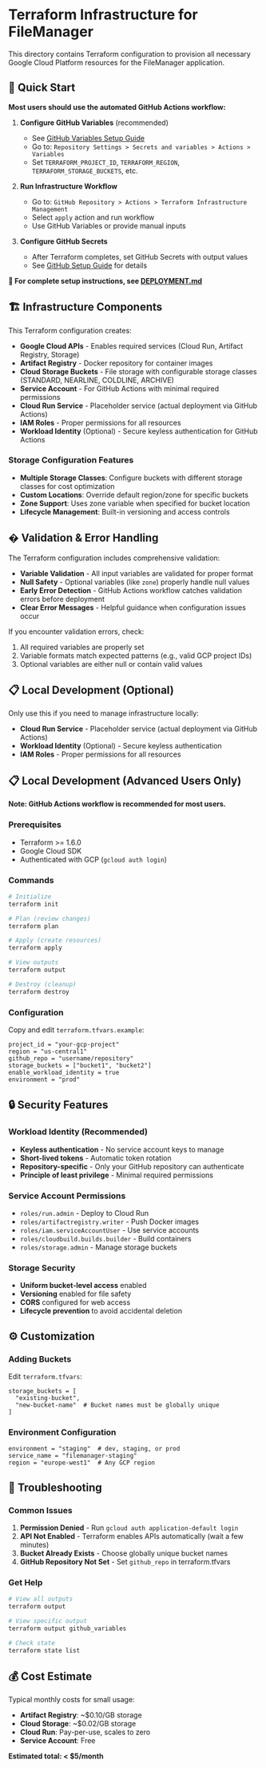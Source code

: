 # Terraform Infrastructure for FileManager

This directory contains Terraform configuration to provision all necessary Google Cloud Platform resources for the FileManager application.

## 🚀 Quick Start

**Most users should use the automated GitHub Actions workflow:**

1. **Configure GitHub Variables** (recommended)
   - See [GitHub Variables Setup Guide](../docs/GITHUB_VARIABLES_SETUP.md)
   - Go to: `Repository Settings > Secrets and variables > Actions > Variables`
   - Set `TERRAFORM_PROJECT_ID`, `TERRAFORM_REGION`, `TERRAFORM_STORAGE_BUCKETS`, etc.

2. **Run Infrastructure Workflow**
   - Go to: `GitHub Repository > Actions > Terraform Infrastructure Management`
   - Select `apply` action and run workflow
   - Use GitHub Variables or provide manual inputs

3. **Configure GitHub Secrets**
   - After Terraform completes, set GitHub Secrets with output values
   - See [GitHub Setup Guide](../docs/GITHUB_SETUP.md) for details

**📖 For complete setup instructions, see [DEPLOYMENT.md](../DEPLOYMENT.md)**

## 🏗️ Infrastructure Components

This Terraform configuration creates:

- **Google Cloud APIs** - Enables required services (Cloud Run, Artifact Registry, Storage)
- **Artifact Registry** - Docker repository for container images  
- **Cloud Storage Buckets** - File storage with configurable storage classes (STANDARD, NEARLINE, COLDLINE, ARCHIVE)
- **Service Account** - For GitHub Actions with minimal required permissions
- **Cloud Run Service** - Placeholder service (actual deployment via GitHub Actions)
- **IAM Roles** - Proper permissions for all resources
- **Workload Identity** (Optional) - Secure keyless authentication for GitHub Actions

### Storage Configuration Features

- **Multiple Storage Classes**: Configure buckets with different storage classes for cost optimization
- **Custom Locations**: Override default region/zone for specific buckets  
- **Zone Support**: Uses zone variable when specified for bucket location
- **Lifecycle Management**: Built-in versioning and access controls

## � Validation & Error Handling

The Terraform configuration includes comprehensive validation:

- **Variable Validation** - All input variables are validated for proper format
- **Null Safety** - Optional variables (like `zone`) properly handle null values
- **Early Error Detection** - GitHub Actions workflow catches validation errors before deployment
- **Clear Error Messages** - Helpful guidance when configuration issues occur

If you encounter validation errors, check:
1. All required variables are properly set
2. Variable formats match expected patterns (e.g., valid GCP project IDs)
3. Optional variables are either null or contain valid values

## 📋 Local Development (Optional)

Only use this if you need to manage infrastructure locally:
- **Cloud Run Service** - Placeholder service (actual deployment via GitHub Actions)
- **Workload Identity** (Optional) - Secure keyless authentication
- **IAM Roles** - Proper permissions for all resources

## 📋 Local Development (Advanced Users Only)

**Note: GitHub Actions workflow is recommended for most users.**

### Prerequisites
- Terraform >= 1.6.0
- Google Cloud SDK
- Authenticated with GCP (`gcloud auth login`)

### Commands
```bash
# Initialize
terraform init

# Plan (review changes)
terraform plan

# Apply (create resources)
terraform apply

# View outputs
terraform output

# Destroy (cleanup)
terraform destroy
```

### Configuration
Copy and edit `terraform.tfvars.example`:
```hcl
project_id = "your-gcp-project"
region = "us-central1"
github_repo = "username/repository"
storage_buckets = ["bucket1", "bucket2"]
enable_workload_identity = true
environment = "prod"
```

## 🔒 Security Features

### Workload Identity (Recommended)
- **Keyless authentication** - No service account keys to manage
- **Short-lived tokens** - Automatic token rotation  
- **Repository-specific** - Only your GitHub repository can authenticate
- **Principle of least privilege** - Minimal required permissions

### Service Account Permissions
- `roles/run.admin` - Deploy to Cloud Run
- `roles/artifactregistry.writer` - Push Docker images
- `roles/iam.serviceAccountUser` - Use service accounts
- `roles/cloudbuild.builds.builder` - Build containers
- `roles/storage.admin` - Manage storage buckets

### Storage Security
- **Uniform bucket-level access** enabled
- **Versioning** enabled for file safety
- **CORS** configured for web access  
- **Lifecycle prevention** to avoid accidental deletion

## ⚙️ Customization

### Adding Buckets
Edit `terraform.tfvars`:
```hcl
storage_buckets = [
  "existing-bucket",
  "new-bucket-name"  # Bucket names must be globally unique
]
```

### Environment Configuration
```hcl
environment = "staging"  # dev, staging, or prod
service_name = "filemanager-staging"
region = "europe-west1"  # Any GCP region
```

## 🔧 Troubleshooting

### Common Issues
1. **Permission Denied** - Run `gcloud auth application-default login`
2. **API Not Enabled** - Terraform enables APIs automatically (wait a few minutes)
3. **Bucket Already Exists** - Choose globally unique bucket names
4. **GitHub Repository Not Set** - Set `github_repo` in terraform.tfvars

### Get Help
```bash
# View all outputs
terraform output

# View specific output
terraform output github_variables

# Check state
terraform state list
```

## 💰 Cost Estimate

Typical monthly costs for small usage:
- **Artifact Registry**: ~$0.10/GB storage
- **Cloud Storage**: ~$0.02/GB storage
- **Cloud Run**: Pay-per-use, scales to zero
- **Service Account**: Free

**Estimated total: < $5/month**
